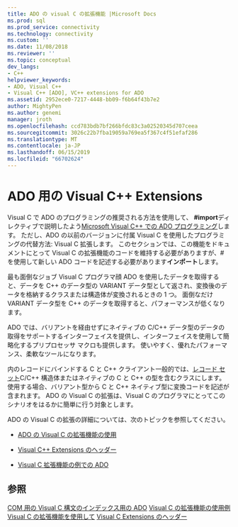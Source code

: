 ```yaml
---
title: ADO の visual C の拡張機能 |Microsoft Docs
ms.prod: sql
ms.prod_service: connectivity
ms.technology: connectivity
ms.custom: ''
ms.date: 11/08/2018
ms.reviewer: ''
ms.topic: conceptual
dev_langs:
- C++
helpviewer_keywords:
- ADO, Visual C++
- Visual C++ [ADO], VC++ extensions for ADO
ms.assetid: 2952ece0-7217-4448-bb09-f6b64f43b7e2
author: MightyPen
ms.author: genemi
manager: jroth
ms.openlocfilehash: ccd783bdb7bf266bfdc83c3a02520345d707ceea
ms.sourcegitcommit: 3026c22b7fba19059a769ea5f367c4f51efaf286
ms.translationtype: MT
ms.contentlocale: ja-JP
ms.lasthandoff: 06/15/2019
ms.locfileid: "66702624"
---
```

# <a name="visual-c-extensions-for-ado"></a>ADO 用の Visual C++ Extensions
Visual C で ADO のプログラミングの推奨される方法を使用して、 **#import**ディレクティブで説明したよう[Microsoft Visual C++ での ADO プログラミング](../../../ado/guide/appendixes/visual-c-ado-programming.md)します。 ただし、ADO の以前のバージョンに付属 Visual C を使用したプログラミングの代替方法: Visual C 拡張します。 このセクションでは、この機能をドキュメントにとって Visual C の拡張機能のコードを維持する必要がありますが、# を使用して新しい ADO コードを記述する必要があります**インポート**します。

 最も面倒なジョブ Visual C プログラマ顔 ADO を使用したデータを取得すると、データを C++ のデータ型の VARIANT データ型として返され、変換後のデータを格納するクラスまたは構造体が変換されるときの 1 つ。 面倒なだけ VARIANT データ型を C++ のデータを取得すると、パフォーマンスが低くなります。

 ADO では、バリアントを経由せずにネイティブの C/C++ データ型のデータの取得をサポートするインターフェイスを提供し、インターフェイスを使用して簡略化するプリプロセッサ マクロも提供します。 使いやすく、優れたパフォーマンス、柔軟なツールになります。

 内のレコードにバインドする C と C++ クライアント一般的では、[レコード セット](../../../ado/reference/ado-api/recordset-object-ado.md)C/C++ 構造体またはネイティブの C と C++ の型を含むクラスにします。 使用する場合、バリアント型から C と C++ ネイティブ型に変換コードを記述が含まれます。 ADO の Visual C の拡張は、Visual C のプログラマにとってこのシナリオをはるかに簡単に行う対象とします。

 ADO の Visual C の拡張の詳細については、次のトピックを参照してください。

-   [ADO の Visual C の拡張機能の使用](../../../ado/guide/appendixes/using-visual-c-extensions.md)

-   [Visual C++ Extensions のヘッダー](../../../ado/guide/appendixes/visual-c-extensions-header.md)

-   [Visual C 拡張機能の例での ADO](../../../ado/guide/appendixes/visual-c-extensions-example.md)

## <a name="see-also"></a>参照
 [COM 用の Visual C 構文のインデックス用の ADO](../../../ado/reference/ado-api/ado-for-visual-c-syntax-index-for-com.md) [Visual C の拡張機能の使用例](../../../ado/guide/appendixes/visual-c-extensions-example.md) [Visual C の拡張機能を使用して](../../../ado/guide/appendixes/using-visual-c-extensions.md) [Visual C Extensions のヘッダー](../../../ado/guide/appendixes/visual-c-extensions-header.md)
